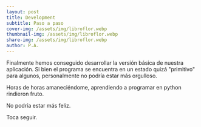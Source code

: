 ```yaml
---
layout: post
title: Development
subtitle: Paso a paso
cover-img: /assets/img/libroflor.webp
thumbnail-img: /assets/img/libroflor.webp
share-img: /assets/img/libroflor.webp
author: P.A.
---
```

Finalmente hemos conseguido desarrollar la versión básica de nuestra aplicación. Si bien el programa se encuentra en un estado quizá "primitivo" para algunos, personalmente no podría estar más orgulloso.

Horas de horas amaneciéndome, aprendiendo a programar en python rindieron fruto.

No podría estar más feliz.

Toca seguir.
